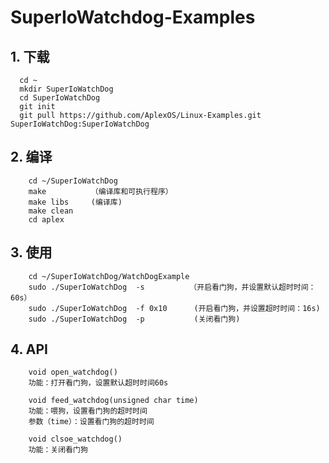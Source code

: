 # SuperIoWatchdog-Examples


## 1. 下载


```shell
  cd ~
  mkdir SuperIoWatchDog
  cd SuperIoWatchDog
  git init
  git pull https://github.com/AplexOS/Linux-Examples.git SuperIoWatchDog:SuperIoWatchDog
```

## 2. 编译
```shell
    cd ~/SuperIoWatchDog
    make          （编译库和可执行程序）
    make libs     (编译库)
    make clean    
    cd aplex
```

## 3. 使用
```shell
    cd ~/SuperIoWatchDog/WatchDogExample
    sudo ./SuperIoWatchDog  -s          （开启看门狗，并设置默认超时时间：60s）
    sudo ./SuperIoWatchDog  -f 0x10      (开启看门狗，并设置超时时间：16s)
    sudo ./SuperIoWatchDog  -p           (关闭看门狗)
```
## 4. API
```shell
    void open_watchdog()
    功能：打开看门狗，设置默认超时时间60s

    void feed_watchdog(unsigned char time)
    功能：喂狗，设置看门狗的超时时间
    参数（time）：设置看门狗的超时时间

    void clsoe_watchdog()
    功能：关闭看门狗

```
